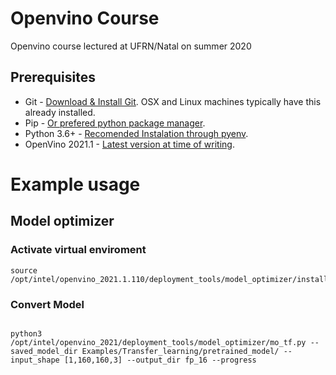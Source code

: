 # Openvino Course

Openvino course lectured at UFRN/Natal on summer 2020

## Prerequisites
* Git - [Download & Install Git](https://git-scm.com/downloads). OSX and Linux machines typically have this already installed.
* Pip - [Or prefered python package manager](https://pip.pypa.io/en/stable/installing/).
* Python 3.6+ - [Recomended Instalation through pyenv](https://www.python.org/).
* OpenVino 2021.1 - [Latest version at time of writing](https://docs.openvinotoolkit.org/2021.1/openvino_docs_get_started_get_started_linux.html).

# Example usage

## Model optimizer

### Activate virtual enviroment

```
source /opt/intel/openvino_2021.1.110/deployment_tools/model_optimizer/install_prerequisites/../venv/bin/activate

```

### Convert Model
```

python3 /opt/intel/openvino_2021/deployment_tools/model_optimizer/mo_tf.py --saved_model_dir Examples/Transfer_learning/pretrained_model/ --input_shape [1,160,160,3] --output_dir fp_16 --progress

```
